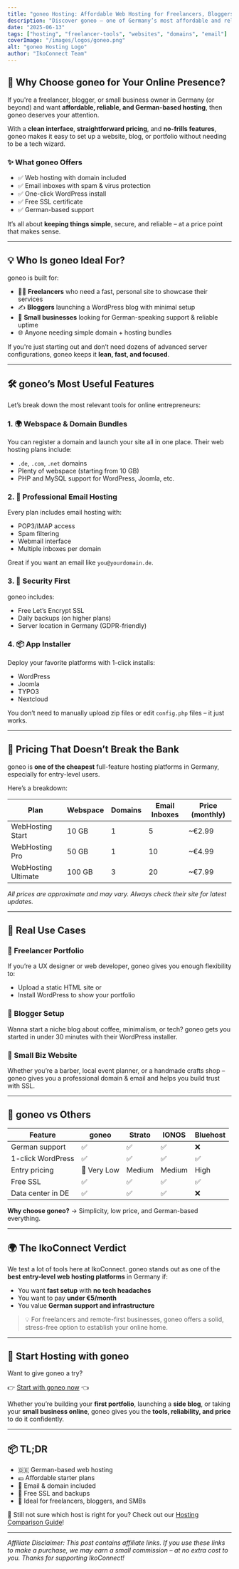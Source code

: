 ```yaml
---
title: "goneo Hosting: Affordable Web Hosting for Freelancers, Bloggers, and Small Businesses"
description: "Discover goneo – one of Germany’s most affordable and reliable web hosting providers. Perfect for freelancers, bloggers, and small businesses looking to launch their online presence quickly and securely."
date: "2025-06-13"
tags: ["hosting", "freelancer-tools", "websites", "domains", "email"]
coverImage: "/images/logos/goneo.png"
alt: "goneo Hosting Logo"
author: "IkoConnect Team"
---
```


## 🚀 Why Choose goneo for Your Online Presence?

If you're a freelancer, blogger, or small business owner in Germany (or beyond) and want **affordable, reliable, and German-based hosting**, then goneo deserves your attention.

With a **clean interface**, **straightforward pricing**, and **no-frills features**, goneo makes it easy to set up a website, blog, or portfolio without needing to be a tech wizard.

### ✨ What goneo Offers

- ✅ Web hosting with domain included
- ✅ Email inboxes with spam & virus protection
- ✅ One-click WordPress install
- ✅ Free SSL certificate
- ✅ German-based support

It’s all about **keeping things simple**, secure, and reliable – at a price point that makes sense.

---

## 💡 Who Is goneo Ideal For?

goneo is built for:

- 👩‍💻 **Freelancers** who need a fast, personal site to showcase their services
- ✍️ **Bloggers** launching a WordPress blog with minimal setup
- 🧱 **Small businesses** looking for German-speaking support & reliable uptime
- 🌐 Anyone needing simple domain + hosting bundles

If you're just starting out and don’t need dozens of advanced server configurations, goneo keeps it **lean, fast, and focused**.

---

## 🛠️ goneo’s Most Useful Features

Let’s break down the most relevant tools for online entrepreneurs:

### 1. 🌍 Webspace & Domain Bundles

You can register a domain and launch your site all in one place. Their web hosting plans include:

- `.de`, `.com`, `.net` domains
- Plenty of webspace (starting from 10 GB)
- PHP and MySQL support for WordPress, Joomla, etc.

### 2. 📧 Professional Email Hosting

Every plan includes email hosting with:

- POP3/IMAP access
- Spam filtering
- Webmail interface
- Multiple inboxes per domain

Great if you want an email like `you@yourdomain.de`.

### 3. 🔐 Security First

goneo includes:

- Free Let’s Encrypt SSL
- Daily backups (on higher plans)
- Server location in Germany (GDPR-friendly)

### 4. 📦 App Installer

Deploy your favorite platforms with 1-click installs:

- WordPress
- Joomla
- TYPO3
- Nextcloud

You don’t need to manually upload zip files or edit `config.php` files – it just works.

---

## 💸 Pricing That Doesn’t Break the Bank

goneo is **one of the cheapest** full-feature hosting platforms in Germany, especially for entry-level users.

Here’s a breakdown:

| Plan | Webspace | Domains | Email Inboxes | Price (monthly) |
|------|----------|---------|---------------|-----------------|
| WebHosting Start | 10 GB | 1 | 5 | ~€2.99 |
| WebHosting Pro | 50 GB | 1 | 10 | ~€4.99 |
| WebHosting Ultimate | 100 GB | 3 | 20 | ~€7.99 |

*All prices are approximate and may vary. Always check their site for latest updates.*

---

## 🧠 Real Use Cases

### 🔹 Freelancer Portfolio

If you’re a UX designer or web developer, goneo gives you enough flexibility to:

- Upload a static HTML site or
- Install WordPress to show your portfolio

### 🔹 Blogger Setup

Wanna start a niche blog about coffee, minimalism, or tech? goneo gets you started in under 30 minutes with their WordPress installer.

### 🔹 Small Biz Website

Whether you’re a barber, local event planner, or a handmade crafts shop – goneo gives you a professional domain & email and helps you build trust with SSL.

---

## 🤖 goneo vs Others

| Feature | goneo | Strato | IONOS | Bluehost |
|--------|--------|--------|--------|---------|
| German support | ✅ | ✅ | ✅ | ❌ |
| 1-click WordPress | ✅ | ✅ | ✅ | ✅ |
| Entry pricing | 💸 Very Low | Medium | Medium | High |
| Free SSL | ✅ | ✅ | ✅ | ✅ |
| Data center in DE | ✅ | ✅ | ✅ | ❌ |

**Why choose goneo?** → Simplicity, low price, and German-based everything.

---

## 🌍 The IkoConnect Verdict

We test a lot of tools here at IkoConnect. goneo stands out as one of the **best entry-level web hosting platforms** in Germany if:

- You want **fast setup** with **no tech headaches**
- You want to pay **under €5/month**
- You value **German support and infrastructure**

> 💡 For freelancers and remote-first businesses, goneo offers a solid, stress-free option to establish your online home.

---

## 📲 Start Hosting with goneo

Want to give goneo a try?

👉 [Start with goneo now](https://www.goneo.de/?ref=ikoconnect123) 👈

Whether you’re building your **first portfolio**, launching a **side blog**, or taking your **small business online**, goneo gives you the **tools, reliability, and price** to do it confidently.

---

## 📦 TL;DR

- 🇩🇪 German-based web hosting
- 💶 Affordable starter plans
- 📧 Email & domain included
- 🔐 Free SSL and backups
- 🧠 Ideal for freelancers, bloggers, and SMBs

🧭 Still not sure which host is right for you? Check out our [Hosting Comparison Guide](/resources)!

---

*Affiliate Disclaimer: This post contains affiliate links. If you use these links to make a purchase, we may earn a small commission – at no extra cost to you. Thanks for supporting IkoConnect!*

